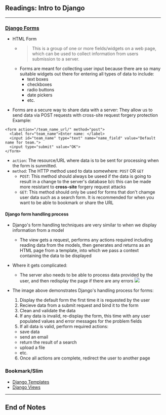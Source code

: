 ## Readings: Intro to Django
***

### [Django Forms](https://developer.mozilla.org/en-US/docs/Learn/Server-side/Django/Models)
- HTML Form
  * > This is a group of one or more fields/widgets on a web page, which can be used to collect information from users submission to a server.
  * Forms are meant for collecting user input because there are so many suitable widgets out there for entering all types of data to include:
    * text boxes
    * checkboxes
    * radio buttons
    * date pickers
    * etc.
 * Forms are a secure way to share data with a server: They allow us to send data via POST requests with cross-site request forgery protection
Example:
  ```
  <form action="/team_name_url/" method="post">
    <label for="team_name">Enter name: </label>
    <input id="team_name" type="text" name="name_field" value="Default name for team.">
    <input type="submit" value="OK">
  </form>
  ```
- `action`: The resource/URL where data is to be sent for processing when the form is sunmitted.
- `method`: The HTTP method used to data somewhere: `POST` OR `GET`
  * `POST`: This method should always be useed if the data is going to result in a change to the server's database b/c this can be made more resistant to **cross-site** forgery request attacks
  * `GET`: This method should only be used for forms that don't chamge user data such as a search form. It is recommended for when you want to be able to bookmark or share the URL

#### Django form handling process
- Django's form handling techniques are very similar to when we display information from a model
  * The view gets a request, performs any actions required including reading data from the models, then generates and returns as an HTML page from a template, into which we pass a context containing the data to be displayed
- Where it gets complicated:
  * The server also needs to be able to process data provided by the user, and then redisplay the page if there are any errors
![](https://developer.mozilla.org/en-US/docs/Learn/Server-side/Django/Forms/form_handling_-_standard.png)

- The image above demonstrates Django's handling process for forms:
  1. Display the default form the first time it is requested by the user
  2. Recieve data from a submit request and bind it to the form
  3. Clean and validate the data
  4. If any data is invalid, re-display the form, this time with any user populated values and error messages for the problem fields
  5. If all data is valid, perform required actions:
    * save data
    * send an email
    * return the result of a search
    * upload a file
    * etc.
  6. Once all actions are complete, redirect the user to another page
  

    

### Bookmark/Slim
- [Django Templates](https://developer.mozilla.org/en-US/docs/Learn/Server-side/Django/Home_page)
- [Django Views](https://developer.mozilla.org/en-US/docs/Learn/Server-side/Django/Generic_views)

***
 ## End of Notes
